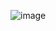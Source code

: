 



<br/><br/>


![image](https://user-images.githubusercontent.com/30849720/126908711-828c7492-e182-4b9f-9a89-9688c5211c16.png)
